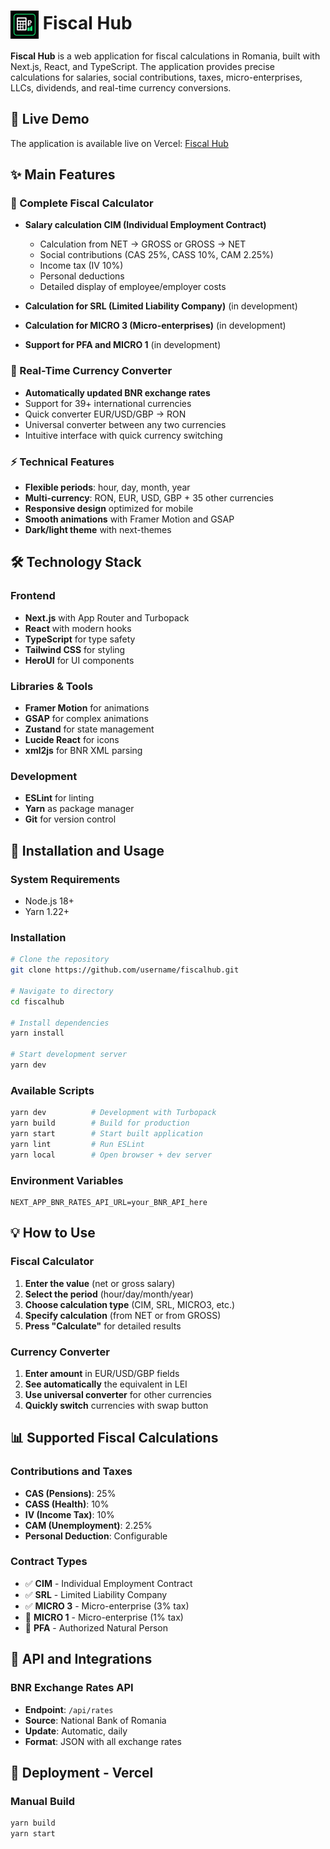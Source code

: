 # <img src="./public/logo.svg" alt="FiscalHub Logo" width="45" height="45" style="display: inline-block; vertical-align: middle;"> Fiscal Hub

**Fiscal Hub** is a web application for fiscal calculations in Romania, built with Next.js, React, and TypeScript. The application provides precise calculations for salaries, social contributions, taxes, micro-enterprises, LLCs, dividends, and real-time currency conversions.

## 🚀 Live Demo

The application is available live on Vercel: [Fiscal Hub](https://fiscalhub.vercel.app/)

## ✨ Main Features

### 🏢 Complete Fiscal Calculator
- **Salary calculation CIM (Individual Employment Contract)**
    - Calculation from NET → GROSS or GROSS → NET
    - Social contributions (CAS 25%, CASS 10%, CAM 2.25%)
    - Income tax (IV 10%)
    - Personal deductions
    - Detailed display of employee/employer costs

- **Calculation for SRL (Limited Liability Company)** (in development)
- **Calculation for MICRO 3 (Micro-enterprises)** (in development)
- **Support for PFA and MICRO 1** (in development)

### 💱 Real-Time Currency Converter
- **Automatically updated BNR exchange rates**
- Support for 39+ international currencies
- Quick converter EUR/USD/GBP → RON
- Universal converter between any two currencies
- Intuitive interface with quick currency switching

### ⚡ Technical Features
- **Flexible periods**: hour, day, month, year
- **Multi-currency**: RON, EUR, USD, GBP + 35 other currencies
- **Responsive design** optimized for mobile
- **Smooth animations** with Framer Motion and GSAP
- **Dark/light theme** with next-themes

## 🛠️ Technology Stack

### Frontend
- **Next.js** with App Router and Turbopack
- **React** with modern hooks
- **TypeScript** for type safety
- **Tailwind CSS** for styling
- **HeroUI** for UI components

### Libraries & Tools
- **Framer Motion** for animations
- **GSAP** for complex animations
- **Zustand** for state management
- **Lucide React** for icons
- **xml2js** for BNR XML parsing

### Development
- **ESLint** for linting
- **Yarn** as package manager
- **Git** for version control

## 🚀 Installation and Usage

### System Requirements
- Node.js 18+
- Yarn 1.22+

### Installation
```bash
# Clone the repository
git clone https://github.com/username/fiscalhub.git

# Navigate to directory
cd fiscalhub

# Install dependencies
yarn install

# Start development server
yarn dev
```

### Available Scripts
```bash
yarn dev          # Development with Turbopack
yarn build        # Build for production
yarn start        # Start built application
yarn lint         # Run ESLint
yarn local        # Open browser + dev server
```

### Environment Variables
```env
NEXT_APP_BNR_RATES_API_URL=your_BNR_API_here
```

## 💡 How to Use

### Fiscal Calculator
1. **Enter the value** (net or gross salary)
2. **Select the period** (hour/day/month/year)
3. **Choose calculation type** (CIM, SRL, MICRO3, etc.)
4. **Specify calculation** (from NET or from GROSS)
5. **Press "Calculate"** for detailed results

### Currency Converter
1. **Enter amount** in EUR/USD/GBP fields
2. **See automatically** the equivalent in LEI
3. **Use universal converter** for other currencies
4. **Quickly switch** currencies with swap button

## 📊 Supported Fiscal Calculations

### Contributions and Taxes
- **CAS (Pensions)**: 25%
- **CASS (Health)**: 10%
- **IV (Income Tax)**: 10%
- **CAM (Unemployment)**: 2.25%
- **Personal Deduction**: Configurable

### Contract Types
- ✅ **CIM** - Individual Employment Contract
- ✅ **SRL** - Limited Liability Company
- ✅ **MICRO 3** - Micro-enterprise (3% tax)
- 🚧 **MICRO 1** - Micro-enterprise (1% tax)
- 🚧 **PFA** - Authorized Natural Person

## 🔄 API and Integrations

### BNR Exchange Rates API
- **Endpoint**: `/api/rates`
- **Source**: National Bank of Romania
- **Update**: Automatic, daily
- **Format**: JSON with all exchange rates

## 🚀 Deployment - Vercel

### Manual Build
```bash
yarn build
yarn start
```
